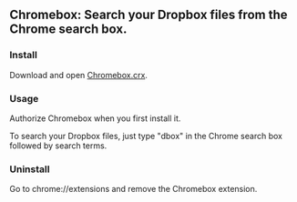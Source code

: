 ## Chromebox: Search your Dropbox files from the Chrome search box.

### Install

Download and open [Chromebox.crx](https://github.com/holdenmatt/Chromebox/raw/master/Chromebox.crx).

### Usage

Authorize Chromebox when you first install it.

To search your Dropbox files, just type "dbox" in the Chrome search box followed by search terms.

### Uninstall

Go to chrome://extensions and remove the Chromebox extension.